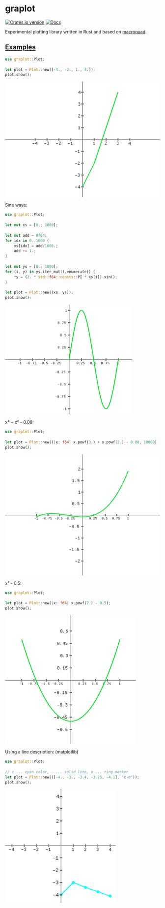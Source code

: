 # graplot

[![Crates.io version](https://img.shields.io/crates/v/graplot.svg)](https://crates.io/crates/graplot)
[![Docs](https://docs.rs/graplot/badge.svg?version=0.1.2)](https://docs.rs/graplot/0.1.2/graplot/)

Experimental plotting library written in Rust and based on [macroquad].

[macroquad]: https://github.com/elftausend/macroquad

## [Examples]

[Examples]: https://github.com/elftausend/graplot/tree/main/examples

```rust
use graplot::Plot;

let plot = Plot::new([-4., -2., 1., 4.]);
plot.show();
```
![plot1](pictures/plot1.png)

Sine wave:
```rust
use graplot::Plot;

let mut xs = [0.; 1000]; 

let mut add = 0f64;
for idx in 0..1000 {
    xs[idx] = add/1000.;
    add += 1.;
}
    
let mut ys = [0.; 1000];
for (i, y) in ys.iter_mut().enumerate() {
    *y = (2. * std::f64::consts::PI * xs[i]).sin();
}

let plot = Plot::new((xs, ys));
plot.show();
```

![Sinewave](pictures/sine_wave.png)


x³ + x² - 0.08:
```rust
use graplot::Plot;

let plot = Plot::new((|x: f64| x.powf(3.) + x.powf(2.) - 0.08, 10000) );
plot.show();
```
![pol3](pictures/pol3.png)

x² - 0.5:
```rust
use graplot::Plot;

let plot = Plot::new(|x: f64| x.powf(2.) - 0.5);
plot.show();
```
![squared](pictures/x2.png)

Using a line description: (matplotlib)

```rust
use graplot::Plot;

// c ... cyan color, - ... solid line, o ... ring marker
let plot = Plot::new(([-4., -3., -3.4, -3.75, -4.1], "c-o"));
plot.show();
```

![line_desc](pictures/line_desc.png)